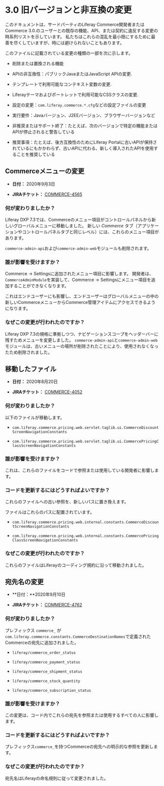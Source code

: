 # 3.0 旧バージョンと非互換の変更

このドキュメントは、サードパーティのLiferay Commerce開発者またはCommerce 3.0.のユーザーとの既存の機能、API、または契約に違反する変更の時系列リストを示しています。 私たちはこれらの混乱を最小限にするために最善を尽くしていますが、時には避けられないこともあります。

このファイルに記載されている変更の種類の一部を次に示します。

  - 削除または置換される機能

  - APIの非互換性：パブリックJavaまたはJavaScript APIの変更.

  - テンプレートで利用可能なコンテキスト変数の変更.

  - Liferayテーマおよびポートレットで利用可能なCSSクラスの変更.

  - 設定の変更：`com.liferay.commerce.*.cfg`などの設定ファイルの変更

  - 実行要件：Javaバージョン、J2EEバージョン、ブラウザーバージョンなど

  - 非推奨またはサポート終了：たとえば、次のバージョンで特定の機能またはAPIが停止されると警告している

  - 推奨事項：たとえば、後方互換性のためにLiferay Portalに古いAPIが保持されているにもかかわらず、古いAPIに代わる、新しく導入されたAPIを使用することを推奨している

## Commerceメニューの変更

  - **日付：** 2020年9月3日

  - **JIRAチケット：** [COMMERCE-4565](https://issues.liferay.com/browse/COMMERCE-4565)

### 何が変わりましたか？

Liferay DXP 7.3では、Commerceのメニュー項目がコントロールパネルから新しいグローバルメニューに移動しました。 新しい *Commerce* タブ（アプリケーションやコントロールパネルタブと同じレベル）には、これらのメニュー項目があります。

`commerce-admin-api`および`commerce-admin-web`モジュールも削除されます。

### 誰が影響を受けますか？

Commerce → Settingsに追加されたメニュー項目に影響します。 開発者は、`CommerceAdminModule`を実装して、Commerce → Settingsにメニュー項目を追加することができなくなります。

これはエンドユーザーにも影響し、エンドユーザーはグローバルメニューの中の新しいCommerceメニューからCommerce管理アイテムにアクセスできるようになります。

### なぜこの変更が行われたのですか？

Liferay DXP 7.3の規格に準拠しつつ、ナビゲーションスコープをヘッダーバーに残すためメニューを変更しました。 `commerce-admin-api`と`commerce-admin-web`モジュールは、古いメニューの場所が削除されたことにより、使用されなくなったため削除されました。

## 移動したファイル

  - **日付：** 2020年8月20日

  - **JIRAチケット：** [COMMERCE-4052](https://issues.liferay.com/browse/COMMERCE-4052)

### 何が変わりましたか？

以下のファイルが移動します。

  - `com.liferay.commerce.pricing.web.servlet.taglib.ui.CommerceDiscountScreenNavigationConstants`

  - `com.liferay.commerce.pricing.web.servlet.taglib.ui.CommercePricingClassScreenNavigationConstants`

### 誰が影響を受けますか？

これは、これらのファイルをコードで参照または使用している開発者に影響します。

### コードを更新するにはどうすればよいですか？

これらのファイルへの古い参照を、新しいパスに置き換えます。

ファイルはこれらのパスに配置されています。

  - `com.liferay.commerce.pricing.web.internal.constants.CommerceDiscountScreenNavigationConstants`

  - `com.liferay.commerce.pricing.web.internal.constants.CommercePricingClassScreenNavigationConstants`

### なぜこの変更が行われたのですか？

これらのファイルはLiferayのコーディング規約に沿って移動されました。

## 宛先名の変更

  - **日付：**2020年9月10日

  - **JIRAチケット：** [COMMERCE-4762](https://issues.liferay.com/browse/COMMERCE-4762)

### 何が変わりましたか？

プレフィックス `commerce_` が `com.liferay.commerce.constants.CommerceDestinationNames`で定義された Commerceの宛先に追加されました。

  - `liferay/commerce_order_status`

  - `liferay/commerce_payment_status`

  - `liferay/commerce_shipment_status`

  - `liferay/commerce_stock_quantity`

  - `liferay/commerce_subscription_status`

### 誰が影響を受けますか？

この変更は、コード内でこれらの宛先を参照または使用するすべての人に影響します。

### コードを更新するにはどうすればよいですか？

プレフィックス`commerce_`を持つCommerceの宛先への明示的な参照を更新します。

### なぜこの変更が行われたのですか？

宛先名はLiferayの命名規則に従って変更されました。
